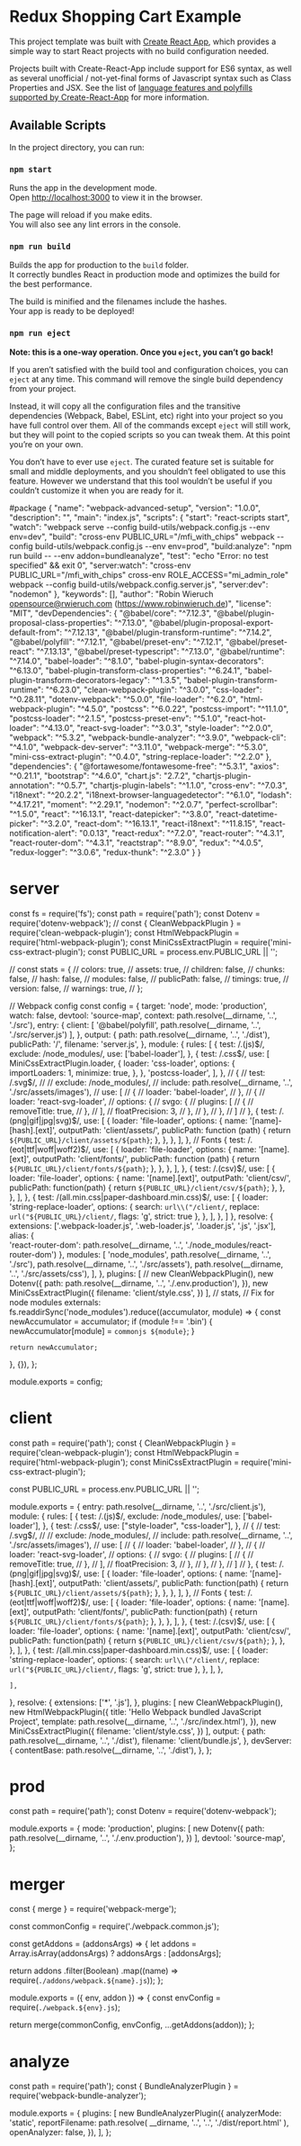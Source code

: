 # Redux Shopping Cart Example

This project template was built with [Create React App](https://github.com/facebookincubator/create-react-app), which provides a simple way to start React projects with no build configuration needed.

Projects built with Create-React-App include support for ES6 syntax, as well as several unofficial / not-yet-final forms of Javascript syntax such as Class Properties and JSX. See the list of [language features and polyfills supported by Create-React-App](https://github.com/facebookincubator/create-react-app/blob/master/packages/react-scripts/template/README.md#supported-language-features-and-polyfills) for more information.

## Available Scripts

In the project directory, you can run:

### `npm start`

Runs the app in the development mode.<br>
Open [http://localhost:3000](http://localhost:3000) to view it in the browser.

The page will reload if you make edits.<br>
You will also see any lint errors in the console.

### `npm run build`

Builds the app for production to the `build` folder.<br>
It correctly bundles React in production mode and optimizes the build for the best performance.

The build is minified and the filenames include the hashes.<br>
Your app is ready to be deployed!

### `npm run eject`

**Note: this is a one-way operation. Once you `eject`, you can’t go back!**

If you aren’t satisfied with the build tool and configuration choices, you can `eject` at any time. This command will remove the single build dependency from your project.

Instead, it will copy all the configuration files and the transitive dependencies (Webpack, Babel, ESLint, etc) right into your project so you have full control over them. All of the commands except `eject` will still work, but they will point to the copied scripts so you can tweak them. At this point you’re on your own.

You don’t have to ever use `eject`. The curated feature set is suitable for small and middle deployments, and you shouldn’t feel obligated to use this feature. However we understand that this tool wouldn’t be useful if you couldn’t customize it when you are ready for it.


#package
{
  "name": "webpack-advanced-setup",
  "version": "1.0.0",
  "description": "",
  "main": "index.js",
  "scripts": {
    "start": "react-scripts start",
    "watch": "webpack serve --config build-utils/webpack.config.js --env env=dev",
    "build": "cross-env PUBLIC_URL=\"/mfi_with_chips\"  webpack --config build-utils/webpack.config.js --env env=prod",
    "build:analyze": "npm run build -- --env addon=bundleanalyze",
    "test": "echo \"Error: no test specified\" && exit 0",
    "server:watch": "cross-env PUBLIC_URL=\"/mfi_with_chips\" cross-env ROLE_ACCESS=\"mi_admin_role\" webpack --config build-utils/webpack.config.server.js",
    "server:dev": "nodemon"
  },
  "keywords": [],
  "author": "Robin Wieruch <opensource@rwieruch.com> (https://www.robinwieruch.de)",
  "license": "MIT",
  "devDependencies": {
    "@babel/core": "^7.12.3",
    "@babel/plugin-proposal-class-properties": "^7.13.0",
    "@babel/plugin-proposal-export-default-from": "^7.12.13",
    "@babel/plugin-transform-runtime": "^7.14.2",
    "@babel/polyfill": "^7.12.1",
    "@babel/preset-env": "^7.12.1",
    "@babel/preset-react": "^7.13.13",
    "@babel/preset-typescript": "^7.13.0",
    "@babel/runtime": "^7.14.0",
    "babel-loader": "^8.1.0",
    "babel-plugin-syntax-decorators": "^6.13.0",
    "babel-plugin-transform-class-properties": "^6.24.1",
    "babel-plugin-transform-decorators-legacy": "^1.3.5",
    "babel-plugin-transform-runtime": "^6.23.0",
    "clean-webpack-plugin": "^3.0.0",
    "css-loader": "^0.28.11",
    "dotenv-webpack": "^5.0.0",
    "file-loader": "^6.2.0",
    "html-webpack-plugin": "^4.5.0",
    "postcss": "^6.0.22",
    "postcss-import": "^11.1.0",
    "postcss-loader": "^2.1.5",
    "postcss-preset-env": "^5.1.0",
    "react-hot-loader": "^4.13.0",
    "react-svg-loader": "^3.0.3",
    "style-loader": "^2.0.0",
    "webpack": "^5.3.2",
    "webpack-bundle-analyzer": "^3.9.0",
    "webpack-cli": "^4.1.0",
    "webpack-dev-server": "^3.11.0",
    "webpack-merge": "^5.3.0",
    "mini-css-extract-plugin": "^0.4.0",
    "string-replace-loader": "^2.2.0"
  },
  "dependencies": {
    "@fortawesome/fontawesome-free": "^5.3.1",
    "axios": "^0.21.1",
    "bootstrap": "^4.6.0",
    "chart.js": "2.7.2",
    "chartjs-plugin-annotation": "^0.5.7",
    "chartjs-plugin-labels": "^1.1.0",
    "cross-env": "^7.0.3",
    "i18next": "^20.2.2",
    "i18next-browser-languagedetector": "^6.1.0",
    "lodash": "^4.17.21",
    "moment": "^2.29.1",
    "nodemon": "^2.0.7",
    "perfect-scrollbar": "^1.5.0",
    "react": "^16.13.1",
    "react-datepicker": "^3.8.0",
    "react-datetime-picker": "^3.2.0",
    "react-dom": "^16.13.1",
    "react-i18next": "^11.8.15",
    "react-notification-alert": "0.0.13",
    "react-redux": "^7.2.0",
    "react-router": "^4.3.1",
    "react-router-dom": "^4.3.1",
    "reactstrap": "^8.9.0",
    "redux": "^4.0.5",
    "redux-logger": "^3.0.6",
    "redux-thunk": "^2.3.0"
  }
}


# server 
const fs = require('fs');
const path = require('path');
const Dotenv = require('dotenv-webpack');
// const { CleanWebpackPlugin } = require('clean-webpack-plugin');
const HtmlWebpackPlugin = require('html-webpack-plugin');
const MiniCssExtractPlugin = require('mini-css-extract-plugin');
const PUBLIC_URL = process.env.PUBLIC_URL || '';

// const stats = {
//   colors: true,
//   assets: true,
//   children: false,
//   chunks: false,
//   hash: false,
//   modules: false,
//   publicPath: false,
//   timings: true,
//   version: false,
//   warnings: true,
// };

// Webpack config
const config = {
  target: 'node',
  mode: 'production',
  watch: false,
  devtool: 'source-map',
  context: path.resolve(__dirname, '..', './src'),
  entry: {
    client: [
      '@babel/polyfill',
      path.resolve(__dirname, '..', './src/server.js')
    ],
  },
  output: {
    path: path.resolve(__dirname, '..', './dist'),
    publicPath: '/',
    filename: 'server.js',
  },
  module: {
    rules: [
      {
        test: /\.(js)$/,
        exclude: /node_modules/,
        use: ['babel-loader'],
      },
      {
        test: /\.css$/,
        use: [
          MiniCssExtractPlugin.loader,
          {
            loader: 'css-loader',
            options: {
              importLoaders: 1,
              minimize: true,
            },
          },
          'postcss-loader',
        ],
      },
      // {
      //   test: /\.svg$/,
      //   // exclude: /node_modules/,
      //   include: path.resolve(__dirname, '..', './src/assets/images'),
      //   use: [
      //     {
      //       loader: 'babel-loader',
      //     },
      //     {
      //       loader: 'react-svg-loader',
      //       options: {
      //         svgo: {
      //           plugins: [
      //             {
      //               removeTitle: true,
      //             },
      //           ],
      //           floatPrecision: 3,
      //         },
      //       },
      //     },
      //   ]
      // },
      {
        test: /\.(png|gif|jpg|svg)$/,
        use: [
          {
            loader: 'file-loader',
            options: {
              name: '[name]-[hash].[ext]',
              outputPath: 'client/assets/',
              publicPath: function (path) {
                return `${PUBLIC_URL}/client/assets/${path}`;
              },
            },
          },
        ],
      },
      // Fonts
      {
        test: /\.(eot|ttf|woff|woff2)$/,
        use: [
          {
            loader: 'file-loader',
            options: {
              name: '[name].[ext]',
              outputPath: 'client/fonts/',
              publicPath: function (path) {
                return `${PUBLIC_URL}/client/fonts/${path}`;
              },
            },
          },
        ],
      },
      {
        test: /\.(csv)$/,
        use: [
          {
            loader: 'file-loader',
            options: {
              name: '[name].[ext]',
              outputPath: 'client/csv/',
              publicPath: function(path) {
                return `${PUBLIC_URL}/client/csv/${path}`;
              },
            },
          },
        ],
      },
      {
        test: /(all.min.css|paper-dashboard.min.css)$/,
        use: [
          {
            loader: 'string-replace-loader',
            options: {
              search: `url\\("/client/`,
              replace: `url("${PUBLIC_URL}/client/`,
              flags: 'g',
              strict: true
            },
          },
        ],
      },
    ]
  },
  resolve: {
    extensions: ['.webpack-loader.js', '.web-loader.js', '.loader.js', '.js', '.jsx'],
    alias: {        
      'react-router-dom': path.resolve(__dirname, '..', './node_modules/react-router-dom')
    },
    modules: [
      'node_modules',
      path.resolve(__dirname, '..', './src'),
      path.resolve(__dirname, '..', './src/assets'),
      path.resolve(__dirname, '..', './src/assets/css'),
    ],
  },
  plugins: [
    // new CleanWebpackPlugin(),
    new Dotenv({
      path: path.resolve(__dirname, '..', './.env.production'),
    }),
    new MiniCssExtractPlugin({
      filename: 'client/style.css',
    })
  ],
  // stats,
  // Fix for node modules
  externals: fs.readdirSync('node_modules').reduce((accumulator, module) => {
    const newAccumulator = accumulator;
    if (module !== '.bin') {
      newAccumulator[module] = `commonjs ${module}`;
    }

    return newAccumulator;
  }, {}),
};

module.exports = config;


# client
const path = require('path');
const { CleanWebpackPlugin } = require('clean-webpack-plugin');
const HtmlWebpackPlugin = require('html-webpack-plugin');
const MiniCssExtractPlugin = require('mini-css-extract-plugin');

const PUBLIC_URL = process.env.PUBLIC_URL || '';

module.exports = {
  entry: path.resolve(__dirname, '..', './src/client.js'),
  module: {
    rules: [
      {
        test: /\.(js)$/,
        exclude: /node_modules/,
        use: ['babel-loader'],
      },
      {
        test: /\.css$/,
        use: ["style-loader", "css-loader"],
      },
      // {
      //   test: /\.svg$/,
      //   // exclude: /node_modules/,
      //   include: path.resolve(__dirname, '..', './src/assets/images'),
      //   use: [
      //     {
      //       loader: 'babel-loader',
      //     },
      //     {
      //       loader: 'react-svg-loader',
      //       options: {
      //         svgo: {
      //           plugins: [
      //             {
      //               removeTitle: true,
      //             },
      //           ],
      //           floatPrecision: 3,
      //         },
      //       },
      //     },
      //   ]
      // },
      {
        test: /\.(png|gif|jpg|svg)$/,
        use: [
          {
            loader: 'file-loader',
            options: {
              name: '[name]-[hash].[ext]',
              outputPath: 'client/assets/',
              publicPath: function(path) {
                return `${PUBLIC_URL}/client/assets/${path}`;
              },
            },
          },
        ],
      },
      // Fonts
      {
        test: /\.(eot|ttf|woff|woff2)$/,
        use: [
          {
            loader: 'file-loader',
            options: {
              name: '[name].[ext]',
              outputPath: 'client/fonts/',
              publicPath: function(path) {
                return `${PUBLIC_URL}/client/fonts/${path}`;
              },
            },
          },
        ],
      },
      {
        test: /\.(csv)$/,
        use: [
          {
            loader: 'file-loader',
            options: {
              name: '[name].[ext]',
              outputPath: 'client/csv/',
              publicPath: function(path) {
                return `${PUBLIC_URL}/client/csv/${path}`;
              },
            },
          },
        ],
      },
      {
        test: /(all.min.css|paper-dashboard.min.css)$/,
        use: [
          {
            loader: 'string-replace-loader',
            options: {
              search: `url\\("/client/`,
              replace: `url("${PUBLIC_URL}/client/`,
              flags: 'g',
              strict: true
            },
          },
        ],
      },
      
    ],
  },
  resolve: {
    extensions: ['*', '.js'],
  },
  plugins: [
    new CleanWebpackPlugin(),
    new HtmlWebpackPlugin({
      title: 'Hello Webpack bundled JavaScript Project',
      template: path.resolve(__dirname, '..', './src/index.html'),
    }),
    new MiniCssExtractPlugin({
      filename: 'client/style.css',
    })
  ],
  output: {
    path: path.resolve(__dirname, '..', './dist'),
    filename: 'client/bundle.js',
  },
  devServer: {
    contentBase: path.resolve(__dirname, '..', './dist'),
  },
};

# prod
const path = require('path');
const Dotenv = require('dotenv-webpack');

module.exports = {
  mode: 'production',
  plugins: [
    new Dotenv({
      path: path.resolve(__dirname, '..', './.env.production'),
    })
  ],
  devtool: 'source-map',
};

# merger
const { merge } = require('webpack-merge');

const commonConfig = require('./webpack.common.js');

const getAddons = (addonsArgs) => {
  let addons = Array.isArray(addonsArgs) ? addonsArgs : [addonsArgs];

  return addons
    .filter(Boolean)
    .map((name) => require(`./addons/webpack.${name}.js`));
};

module.exports = ({ env, addon }) => {
  const envConfig = require(`./webpack.${env}.js`);

  return merge(commonConfig, envConfig, ...getAddons(addon));
};


# analyze

const path = require('path');
const { BundleAnalyzerPlugin } = require('webpack-bundle-analyzer');

module.exports = {
  plugins: [
    new BundleAnalyzerPlugin({
      analyzerMode: 'static',
      reportFilename: path.resolve(
        __dirname,
        '..',
        '..',
        './dist/report.html'
      ),
      openAnalyzer: false,
    }),
  ],
};
